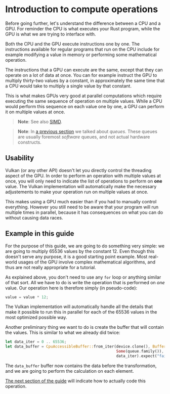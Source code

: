 # Introduction to compute operations

Before going further, let's understand the difference between a CPU and a GPU. For reminder the CPU
is what executes your Rust program, while the GPU is what we are trying to interface with.

Both the CPU and the GPU execute instructions one by one. The instructions available for regular
programs that run on the CPU include for example modifying a value in memory or performing some
mathematical operation.

The instructions that a GPU can execute are the same, except that they can operate on a lot of
data at once. You can for example instruct the GPU to multiply thirty-two values by a constant,
in approximately the same time that a CPU would take to multiply a single value by that constant.

This is what makes GPUs very good at parallel computations which require executing the same
sequence of operation on multiple values. While a CPU would perform this sequence on each value one
by one, a GPU can perform it on multiple values at once.

> **Note**: See also [SIMD](https://en.wikipedia.org/wiki/SIMD).

> **Note**: In [a previous section](/guide/device-creation) we talked about *queues*. These queues
> are usually foremost *software* queues, and not actual hardware constructs.

## Usability

Vulkan (or any other API) doesn't let you directly control the threading aspect of the GPU.
In order to perform an operation with multiple values at once, you will only need to indicate the
list of operations to perform on **one** value. The Vulkan implementation will automatically make
the necessary adjustements to make your operation run on multiple values at once.

This makes using a GPU much easier than if you had to manually control everything. However you
still need to be aware that your program will run multiple times in parallel, because it has
consequences on what you can do without causing data races.

## Example in this guide

For the purpose of this guide, we are going to do something very simple: we are going to multiply
65536 values by the constant 12. Even though this doesn't serve any purpose, it is a good starting
point example. Most real-world usages of the GPU involve complex mathematical algorithms, and thus
are not really appropriate for a tutorial.

As explained above, you don't need to use any `for` loop or anything similar of that sort. All we
have to do is write the operation that is performed on *one* value. Our operation here is therefore
simply (in pseudo-code):

```glsl
value = value * 12;
```

The Vulkan implementation will automatically handle all the details that make it possible to run
this in parallel for each of the 65536 values in the most optimized possible way.

Another preliminary thing we want to do is create the buffer that will contain the values. This is
similar to what we already did twice:

```rust
let data_iter = 0 .. 65536;
let data_buffer = CpuAccessibleBuffer::from_iter(device.clone(), BufferUsage::all(),
                                                 Some(queue.family()),
                                                 data_iter).expect("failed to create buffer");
```

The `data_buffer` buffer now contains the data before the transformation, and we are going to
perform the calculation on each element.

[The next section of the guide](/guide/compute-pipeline) will indicate how to actually code this
operation.
